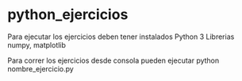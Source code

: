 # python_ejercicios

Para ejecutar los ejercicios deben tener instalados 
Python 3
Librerias numpy, matplotlib

Para correr los ejercicios desde consola pueden ejecutar
python nombre_ejercicio.py